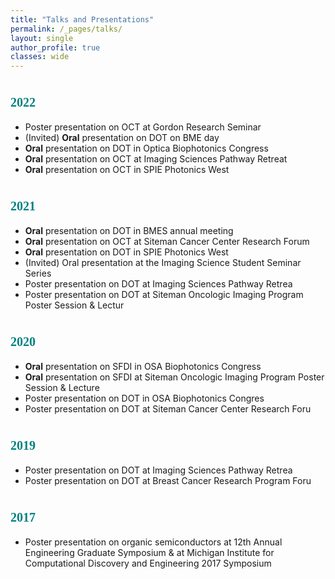 ```yaml
---
title: "Talks and Presentations"
permalink: /_pages/talks/
layout: single
author_profile: true
classes: wide
---
```


# <span style="color:teal; font-family:Comic Sans MS;font-size: 20px;">2022</span>
- Poster presentation on OCT at Gordon Research Seminar 
- (Invited) __Oral__ presentation on DOT on BME day 
- __Oral__ presentation on DOT in Optica Biophotonics Congress 
- __Oral__ presentation on OCT at Imaging Sciences Pathway Retreat 
- __Oral__ presentation on OCT in SPIE Photonics West

# <span style="color:teal; font-family:Comic Sans MS;font-size: 20px;">2021</span>
- __Oral__ presentation on DOT in BMES annual meeting
- __Oral__ presentation on OCT at Siteman Cancer Center Research Forum
- __Oral__ presentation on DOT in SPIE Photonics West
- (Invited) Oral presentation at the Imaging Science Student Seminar Series
- Poster presentation on DOT at Imaging Sciences Pathway Retrea
- Poster presentation on DOT at Siteman Oncologic Imaging Program Poster Session & Lectur

# <span style="color:teal; font-family:Comic Sans MS;font-size: 20px;">2020</span>
- __Oral__ presentation on SFDI in OSA Biophotonics Congress
- __Oral__ presentation on SFDI at Siteman Oncologic Imaging Program Poster Session & Lecture
- Poster presentation on DOT in OSA Biophotonics Congres
- Poster presentation on DOT at Siteman Cancer Center Research Foru

# <span style="color:teal; font-family:Comic Sans MS;font-size: 20px;">2019</span>
- Poster presentation on DOT at Imaging Sciences Pathway Retrea
- Poster presentation on DOT at Breast Cancer Research Program Foru

# <span style="color:teal; font-family:Comic Sans MS;font-size: 20px;">2017</span>
- Poster presentation on organic semiconductors at 12th Annual Engineering Graduate Symposium & at Michigan Institute for Computational Discovery and Engineering 2017 Symposium
